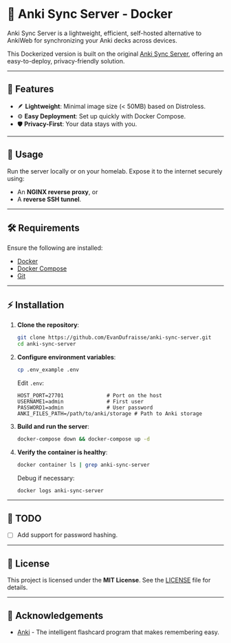# 🚀 Anki Sync Server - Docker

Anki Sync Server is a lightweight, efficient, self-hosted alternative to AnkiWeb for synchronizing your Anki decks across devices. 

This Dockerized version is built on the original [Anki Sync Server](https://github.com/ankitects/anki/blob/main/docs/syncserver/Dockerfile.distroless), offering an easy-to-deploy, privacy-friendly solution.

---

## 🌟 Features

- 🪶 **Lightweight**: Minimal image size (< 50MB) based on Distroless.
- ⚙️ **Easy Deployment**: Set up quickly with Docker Compose.
- 🛡️ **Privacy-First**: Your data stays with you.

---

## 📖 Usage

Run the server locally or on your homelab. Expose it to the internet securely using:
- An **NGINX reverse proxy**, or
- A **reverse SSH tunnel**.

---

## 🛠️ Requirements

Ensure the following are installed:

- [Docker](https://www.docker.com/)
- [Docker Compose](https://docs.docker.com/compose/)
- [Git](https://git-scm.com/)

---

## ⚡ Installation

1. **Clone the repository**:
    ```bash
    git clone https://github.com/EvanDufraisse/anki-sync-server.git
    cd anki-sync-server
    ```

2. **Configure environment variables**:
    ```bash
    cp .env_example .env
    ```

    Edit `.env`:
    ```env
    HOST_PORT=27701              # Port on the host
    USERNAME1=admin              # First user
    PASSWORD1=admin              # User password
    ANKI_FILES_PATH=/path/to/anki/storage # Path to Anki storage
    ```

3. **Build and run the server**:
    ```bash
    docker-compose down && docker-compose up -d
    ```

4. **Verify the container is healthy**:
    ```bash
    docker container ls | grep anki-sync-server
    ```

    Debug if necessary:
    ```bash
    docker logs anki-sync-server
    ```

---

## 📝 TODO

- [ ] Add support for password hashing.

---

## 📜 License

This project is licensed under the **MIT License**. See the [LICENSE](LICENSE) file for details.

---

## 🙌 Acknowledgements

- [Anki](https://apps.ankiweb.net/) - The intelligent flashcard program that makes remembering easy.
